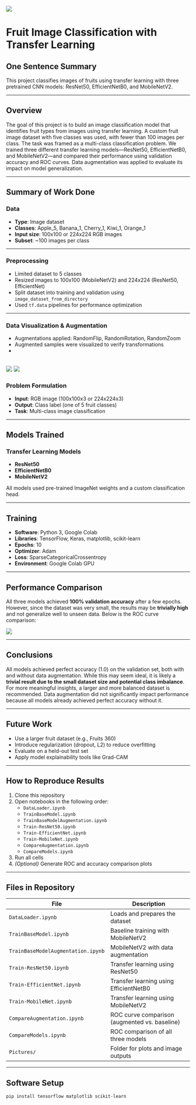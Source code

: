 ![](Pictures/UTA-DataScience-Logo.png)

# Fruit Image Classification with Transfer Learning

## One Sentence Summary
This project classifies images of fruits using transfer learning with three pretrained CNN models: ResNet50, EfficientNetB0, and MobileNetV2.

---

## Overview
The goal of this project is to build an image classification model that identifies fruit types from images using transfer learning. A custom fruit image dataset with five classes was used, with fewer than 100 images per class. The task was framed as a multi-class classification problem. We trained three different transfer learning models—ResNet50, EfficientNetB0, and MobileNetV2—and compared their performance using validation accuracy and ROC curves. Data augmentation was applied to evaluate its impact on model generalization.

---

## Summary of Work Done

### Data

- **Type**: Image dataset
- **Classes**: Apple_5, Banana_1, Cherry_1, Kiwi_1, Orange_1
- **Input size**: 100x100 or 224x224 RGB images
- **Subset**: ~100 images per class

---

### Preprocessing

- Limited dataset to 5 classes
- Resized images to 100x100 (MobileNetV2) and 224x224 (ResNet50, EfficientNet)
- Split dataset into training and validation using `image_dataset_from_directory`
- Used `tf.data` pipelines for performance optimization

---

### Data Visualization & Augmentation

- Augmentations applied: RandomFlip, RandomRotation, RandomZoom
- Augmented samples were visualized to verify transformations
- 
![](Pictures/fruits1.png)
![](Pictures/fruits2.png)
---

### Problem Formulation

- **Input**: RGB image (100x100x3 or 224x224x3)
- **Output**: Class label (one of 5 fruit classes)
- **Task**: Multi-class image classification

---

## Models Trained

### Transfer Learning Models

- **ResNet50**
- **EfficientNetB0**
- **MobileNetV2**

All models used pre-trained ImageNet weights and a custom classification head.

---

## Training

- **Software**: Python 3, Google Colab
- **Libraries**: TensorFlow, Keras, matplotlib, scikit-learn
- **Epochs**: 10
- **Optimizer**: Adam
- **Loss**: SparseCategoricalCrossentropy
- **Environment**: Google Colab GPU

---

## Performance Comparison

All three models achieved **100% validation accuracy** after a few epochs. However, since the dataset was very small, the results may be **trivially high** and not generalize well to unseen data. Below is the ROC curve comparison:

![](Pictures/final_roccurves.png)

---

## Conclusions

All models achieved perfect accuracy (1.0) on the validation set, both with and without data augmentation. While this may seem ideal, it is likely a **trivial result due to the small dataset size and potential class imbalance**. For more meaningful insights, a larger and more balanced dataset is recommended. Data augmentation did not significantly impact performance because all models already achieved perfect accuracy without it.

---

## Future Work

- Use a larger fruit dataset (e.g., Fruits 360)
- Introduce regularization (dropout, L2) to reduce overfitting
- Evaluate on a held-out test set
- Apply model explainability tools like Grad-CAM

---

## How to Reproduce Results

1. Clone this repository  
2. Open notebooks in the following order:
    - `DataLoader.ipynb`
    - `TrainBaseModel.ipynb`
    - `TrainBaseModelAugmentation.ipynb`
    - `Train-ResNet50.ipynb`
    - `Train-EfficientNet.ipynb`
    - `Train-MobileNet.ipynb`
    - `CompareAugmentation.ipynb`
    - `CompareModels.ipynb`
3. Run all cells
4. *(Optional)* Generate ROC and accuracy comparison plots

---

## Files in Repository

| File                          | Description                                |
|-------------------------------|--------------------------------------------|
| `DataLoader.ipynb`            | Loads and prepares the dataset             |
| `TrainBaseModel.ipynb`        | Baseline training with MobileNetV2         |
| `TrainBaseModelAugmentation.ipynb` | MobileNetV2 with data augmentation   |
| `Train-ResNet50.ipynb`        | Transfer learning using ResNet50           |
| `Train-EfficientNet.ipynb`    | Transfer learning using EfficientNetB0     |
| `Train-MobileNet.ipynb`       | Transfer learning using MobileNetV2        |
| `CompareAugmentation.ipynb`   | ROC curve comparison (augmented vs. baseline) |
| `CompareModels.ipynb`         | ROC comparison of all three models         |
| `Pictures/`                   | Folder for plots and image outputs         |

---

## Software Setup

```bash
pip install tensorflow matplotlib scikit-learn
